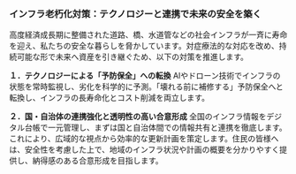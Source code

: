### インフラ老朽化対策：テクノロジーと連携で未来の安全を築く

高度経済成長期に整備された道路、橋、水道管などの社会インフラが一斉に寿命を迎え、私たちの安全な暮らしを脅かしています。対症療法的な対応を改め、持続可能な形で未来へ資産を引き継ぐため、以下の対策を推進します。

**１．テクノロジーによる「予防保全」への転換**
AIやドローン技術でインフラの状態を常時監視し、劣化を科学的に予測。「壊れる前に補修する」予防保全へと転換し、インフラの長寿命化とコスト削減を両立します。

**２．国・自治体の連携強化と透明性の高い合意形成**
全国のインフラ情報をデジタル台帳で一元管理し、まずは国と自治体間での情報共有と連携を徹底します。これにより、広域的な視点から効率的な更新計画を策定します。住民の皆様へは、安全性を考慮した上で、地域のインフラ状況や計画の概要を分かりやすく提供し、納得感のある合意形成を目指します。